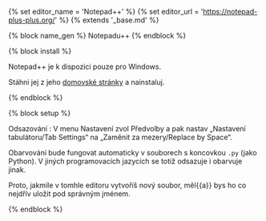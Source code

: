 {% set editor_name = 'Notepad++' %}
{% set editor_url = 'https://notepad-plus-plus.org/' %}
{% extends '_base.md' %}

{% block name_gen %} Notepadu++ {% endblock %}

{% block install %}

Notepad++ je k dispozici pouze pro Windows.

Stáhni jej z jeho [domovské stránky](https://notepad-plus-plus.org/)
a nainstaluj.

{% endblock %}


{% block setup %}

Odsazování
:   V menu Nastavení zvol Předvolby a pak nastav
    „Nastavení tabulátoru<span class="en">/Tab Settings</span>“ na 
    „Zaměnit za mezery<span class="en">/Replace by Space</span>“.

Obarvování bude fungovat automaticky v souborech s koncovkou `.py`
(jako Python).
V jiných programovacích jazycích se totiž odsazuje i obarvuje jinak.

Proto, jakmile v tomhle editoru vytvoříš nový soubor,
měl{{a}} bys ho co nejdřív uložit pod správným jménem.

{% endblock %}
